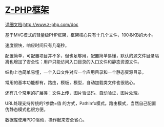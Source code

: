 # [Z-PHP框架](http://www.z-php.com)
[详细文档](http://www.z-php.com/doc):http://www.z-php.com/doc

基于MVC模式的轻量级PHP框架，框架核心只有十几个文件，100多KB的大小。

速度很快，响应时间只有几毫秒。

配置简单，可配置项目并不多，但也足够用，配置简单易懂，默认的源文件目录隔离也增加了安全性：用户只能访问入口目录的入口文件和静态资源文件。

结构上也简单易懂，一个入口文件对应一个应用目录和一个静态资源目录。

常用的基本功能都有，路由，模板，模型，自动加载类文件也很贴心。

还有几个常用的扩展类：文件上传，图片验证码，自动验证，图片处理。

URL处理支持传统的?参数=值 的方式，PathInfo模式，路由模式，当然自己配置伪静态模式也很方便。

数据库使用PDO驱动，操作起来安全省心。
